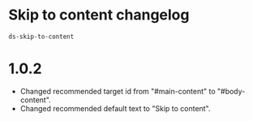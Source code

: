 # Skip to content changelog

`ds-skip-to-content`

# 1.0.2
* Changed recommended target id from "#main-content" to "#body-content".
* Changed recommended default text to "Skip to content".